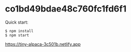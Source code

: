 # co1bd49bdae48c760fc1fd6f1

Quick start:

```
$ npm install
$ npm start
````
https://tiny-alpaca-3c501b.netlify.app
